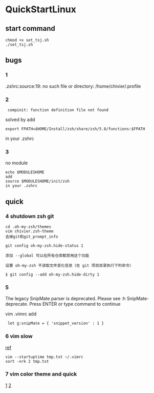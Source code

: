 ﻿# QuickStartLinux

## start command

```shell
chmod +x set_tsj.sh
./set_tsj.sh
```

## bugs

### 1
.zshrc:source:19: no such file or directory: /home/chivier/.profile

### 2
```
 compinit: function definition file not found
```
solved by
add 
```
export FPATH=$HOME/Install/zsh/share/zsh/5.8/functions:$FPATH 
```
in your .zshrc
### 3
no module
```
echo $MODULESHOME
add
source $MODULESHOME/init/zsh
in your .zshrc
```
## quick
### 4 shutdown zsh git
```
cd .oh-my-zsh/themes
vim chivier.zsh-theme
去掉git和git_prompt_info
```
```
git config oh-my-zsh.hide-status 1

添加 --global 可以在所有仓库都禁用这个功能

设置 oh-my-zsh 不读取文件变化信息（在 git 项目目录执行下列命令）

$ git config --add oh-my-zsh.hide-dirty 1
```

### 5

The legacy SnipMate parser is deprecated. Please see :h SnipMate-deprecate.
Press ENTER or type command to continue

vim .vimrc
add
```
 let g:snipMate = { 'snippet_version' : 1 }
```

### 6 vim slow
[ref](https://blog.nowcoder.net/n/8042a45543e2453a8a933ce9fa764a7f)

```
vim --startuptime tmp.txt ~/.vimrc
sort -nrk 2 tmp.txt
```
### 7 vim color theme and quick
[1](https://linuxhint.com/best_vim_color_schemes/)
[2](https://github.com/rafi/awesome-vim-colorschemes)
